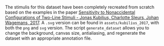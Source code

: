 The stimulis for this dataset have been completely recreated from scratch based on the examples in the paper [Sensitivity to Nonaccidental Configurations of Two-Line Stimuli - Jonas Kubilius, Charlotte Sleurs, Johan Wagemans, 2017](https://journals.sagepub.com/doi/10.1177/2041669517699628). 
A `.svg` version can be found in `assets/kubilius_2017`, with both the `png` and `svg` version. The script `generate_dataset` allows you to change the background, canvas size, antialiasing, and regenerate the dataset with an appropriate annotation file. 